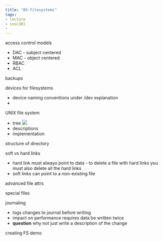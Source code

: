 ```yaml
---
title: "05-filesystems"
tags: 
- lecture
- cosc301
- 
---
```


access control models
- DAC - subject centered
- MAC - object centered
- RBAC
- ACL

backups

devices for filesystems
- device naming conventions under /dev explanation
- 

UNIX file system
- tree ![](https://i.imgur.com/9iDILn6.png)
- descriptions
- implementation

structure of directory

soft vs hard links
- hard link must always point to data - to delete a file with hard links you must also delete all the hard links
- soft links can point to a non-existing file 

advanced file attrs

special files

journaling
 - logs changes to journal before writing
 - impact on performance requires data be written twice
 - **question** why not just write a description of the change

creating FS demo